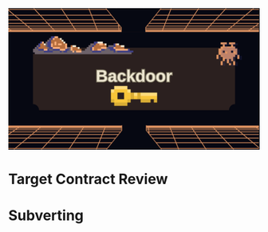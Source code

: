 <img src="https://github.com/wasny0ps/Damn-Vulnerable-DeFi/blob/main/src/11.png">

# Target Contract Review

# Subverting

